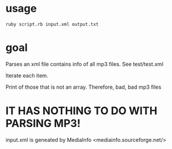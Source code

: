 # usage

    ruby script.rb input.xml output.txt


# goal

Parses an xml file contains info of all mp3 files.  See test/test.xml

Iterate each item.

Print <CompleteName> of those <track> that is not an array.  Therefore, bad, bad mp3 files

# IT HAS NOTHING TO DO WITH PARSING MP3!

input.xml is geneated by MediaInfo
<mediainfo.sourceforge.net/>



